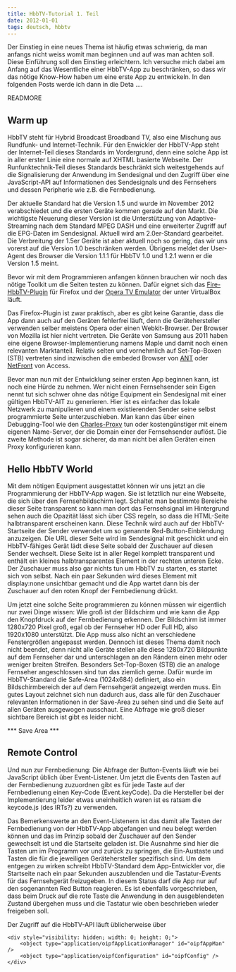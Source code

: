 ```yaml
---
title: HbbTV-Tutorial 1. Teil
date: 2012-01-01
tags: deutsch, hbbtv
---
```


Der Einstieg in eine neues Thema ist häufig etwas schwierig, da man anfangs nicht weiss womit man beginnen und auf was man achten soll. Diese Einführung soll den Einstieg erleichtern. Ich versuche mich dabei am Anfang auf das Wesentliche einer HbbTV-App zu beschränken, so dass wir das nötige Know-How haben um eine erste App zu entwickeln. In den folgenden Posts werde ich dann in die Deta ....

READMORE

## Warm up

HbbTV steht für Hybrid Broadcast Broadband TV, also eine Mischung aus Rundfunk- und Internet-Technik. Für den Enwickler der HbbTV-App steht der Internet-Teil dieses Standards im Vordergrund, denn eine solche App ist in aller erster Linie eine normale auf XHTML basierte Webseite. Der Runfunktechnik-Teil dieses Standards beschränkt sich weitestgehends auf die Signalisierung der Anwendung im Sendesignal und den Zugriff über eine JavaScript-API auf Informationen des Sendesignals und des Fernsehers und dessen Peripherie wie z.B. die Fernbedienung.

Der aktuelle Standard hat die Version 1.5 und wurde im November 2012 verabschiedet und die ersten Geräte kommen gerade auf den Markt. Die wichtigste Neuerung dieser Version ist die Unterstützung von Adaptive-Streaming nach dem Standard MPEG DASH und eine erweiterter Zugriff auf die EPG-Daten im Sendesignal. Aktuell wird am 2.0er-Standard gearbeitet. Die Verbreitung der 1.5er Geräte ist aber aktuell noch so gering, das wir uns vorerst auf die Version 1.0 beschränken werden. Übrigens meldet der User-Agent des Browser die Version 1.1.1 für HbbTV 1.0 und 1.2.1 wenn er die Version 1.5 meint.

Bevor wir mit dem Programmieren anfangen können brauchen wir noch das nötige Toolkit um die Seiten testen zu können. Dafür eignet sich das [Fire-HbbTV-Plugin](http://tum-iptv.aw.atosorigin.com/firehbbtv/index.php) für Firefox und der [Opera TV Emulator](http://business.opera.com/solutions/tv/emulator) der unter VirtualBox läuft.

Das Firefox-Plugin ist zwar praktisch, aber es gibt keine Garantie, dass die App dann auch auf den Geräten fehlerfrei läuft, denn die Gerätehersteller verwenden selber meistens Opera oder einen Webkit-Browser. Der Browser von Mozilla ist hier nicht vertreten. Die Geräte von Samsung aus 2011 haben eine eigene Browser-Implementierung namens Maple und damit noch einen relevanten Marktanteil. Relativ selten und vornehmlich auf Set-Top-Boxen (STB) vertreten sind inzwischen die embeded Browser von [ANT](http://www.antlimited.com/galio_hbbtv.asp) oder [NetFront](http://gl.access-company.com/products/itelectoronics/hbbtv/) von Access.

Bevor man nun mit der Entwicklung seiner ersten App beginnen kann, ist noch eine Hürde zu nehmen. Wer nicht einen Fernsehsender sein Eigen nennt tut sich schwer ohne das nötige Equipment ein Sendesignal mit einer gültigen HbbTV-AIT zu generieren. Hier ist es einfacher das lokale Netzwerk zu manipulieren und einem existierenden Sender seine selbst programmierte Seite unterzuschieben. Man kann das über einen Debugging-Tool wie den [Charles-Proxy](http://www.charlesproxy.com) tun oder kostengünstiger mit einem eigenen Name-Server, der die Domain einer der Fernsehsender auflöst. Die zweite Methode ist sogar sicherer, da man nicht bei allen Geräten einen Proxy konfigurieren kann.

## Hello HbbTV World

Mit dem nötigen Equipment ausgestattet können wir uns jetzt an die Programmierung der HbbTV-App wagen. Sie ist  letztlich nur eine Webseite, die sich über den Fernsehbildschirm legt. Schaltet man bestimmte Bereiche dieser Seite transparent so kann man dort das Fernsehsignal im Hintergrund sehen auch die Opazität lässt sich über CSS regeln, so dass die HTML-Seite halbtransparent erscheinen kann. Diese Technik wird auch auf der HbbTV-Startseite der Sender verwendet um so genannte Red-Button-Einblendung anzuzeigen. Die URL dieser Seite wird im Sendesignal mit geschickt und ein HbbTV-fähiges Gerät lädt diese Seite sobald der Zuschauer auf diesen Sender wechselt. Diese Seite ist in aller Regel komplett transparent und enthält ein kleines halbtransparentes Element in der rechten unteren Ecke. Der Zuschauer muss also gar nichts tun um HbbTV zu starten, es startet sich von selbst. Nach ein paar Sekunden wird dieses Element mit display:none unsichtbar gemacht und die App wartet dann bis der Zuschauer auf den roten Knopf der Fernbedienung drückt.

Um jetzt eine solche Seite programmieren zu können müssen wir eigentlich nur zwei Dinge wissen: Wie groß ist der Bildschirm und wie kann die App den Knopfdruck auf der Fernbedienung erkennen. Der Bildschirm ist immer 1280x720 Pixel groß, egal ob der Fernseher HD oder Full HD, also 1920x1080 unterstützt. Die App muss also nicht an verschiedene Fenstergrößen angepasst werden. Dennoch ist dieses Thema damit noch nicht beendet, denn nicht alle Geräte stellen alle diese 1280x720 Bildpunkte auf dem Fernseher dar und unterschlagen an den Rändern einen mehr oder weniger breiten Streifen. Besonders Set-Top-Boxen (STB) die an analoge Fernseher angeschlossen sind tun das ziemlich gerne. Dafür wurde im HbbTV-Standard die Safe-Area (1024x684) definiert, also ein Bildschirmbereich der auf dem Fernsehgerät angezeigt werden muss. Ein gutes Layout zeichnet sich nun dadurch aus, dass alle für den Zuschauer relevanten Informationen in der Save-Area zu sehen sind und die Seite auf allen Geräten ausgewogen ausschaut. Eine Abfrage wie groß dieser sichtbare Bereich ist gibt es leider nicht.

*** Save Area *** 

## Remote Control

Und nun zur Fernbedienung: Die Abfrage der Button-Events läuft wie bei JavaScript üblich über Event-Listener. Um jetzt die Events den Tasten auf der Fernbedienung zuzuordnen gibt es für jede Taste auf der Fernbedienung einen Key-Code (Event.keyCode). Da die Hersteller bei der Implementierung leider etwas uneinheitlich waren ist es ratsam die keycode.js (des IRTs?) zu verwenden.

Das Bemerkenswerte an den Event-Listenern ist das damit alle Tasten der Fernbedienung von der HbbTV-App abgefangen und neu belegt werden können und das im Prinzip sobald der Zuschauer auf den Sender gewechselt ist und die Startseite geladen ist. Die Ausnahme sind hier die Tasten um im Programm vor und zurück zu springen, die Ein-Austaste und Tasten die für die jeweiligen Gerätehersteller spezifisch sind. Um dem entgegen zu wirken schreibt HbbTV-Standard dem App-Entwickler vor, die Startseite nach ein paar Sekunden auszublenden und die Tastatur-Events für das Fernsehgerät freizugeben. In diesem Status darf die App nur auf den sogenannten Red Button reagieren. Es ist ebenfalls vorgeschrieben, dass beim Druck auf die rote Taste die Anwendung in den ausgeblendeten Zustand übergehen muss und die Tastatur wie oben beschrieben wieder freigeben soll. 

Der Zugriff auf die HbbTV-API läuft üblicherweise über 

    <div style="visibility: hidden; width: 0; height: 0;">
	    <object type="application/oipfApplicationManager" id="oipfAppMan" />
	    <object type="application/oipfConfiguration" id="oipfConfig" />
    </div>

